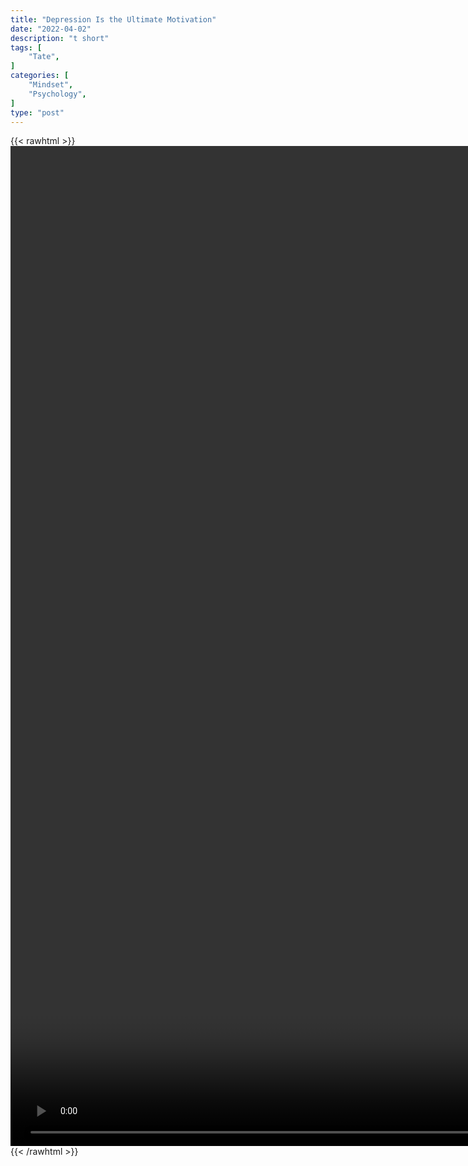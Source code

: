 ```yaml
---
title: "Depression Is the Ultimate Motivation"
date: "2022-04-02"
description: "t short"
tags: [
    "Tate",
]
categories: [
    "Mindset",
    "Psychology",
]
type: "post"
---
```

{{< rawhtml >}}
    <video style="height:40vh;width:auto" overflow="hidden" controls>
        <source src="https://clips.dev00ps.com/Tate/ULTIMATE%20MOTIVATION%20motivateyourself.mp4" type="video/mp4"> 
    </video>
{{< /rawhtml >}}